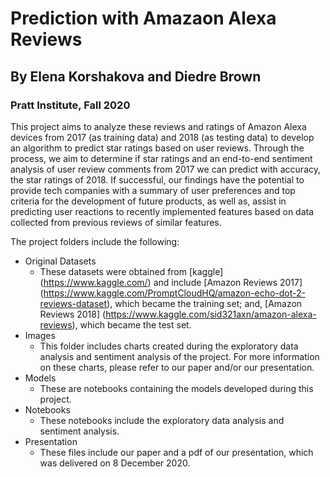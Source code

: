 # Prediction with Amazaon Alexa Reviews

## By Elena Korshakova and Diedre Brown
### Pratt Institute, Fall 2020

This project aims to analyze these reviews and ratings of Amazon Alexa devices from 2017 (as training data) and 2018 (as testing data) to develop an algorithm to predict star ratings based on user reviews. Through the process, we aim to determine if star ratings and an end-to-end sentiment analysis of user review comments from 2017 we can predict with accuracy, the star ratings of 2018. If successful, our findings have the potential to provide tech companies with a summary of user preferences and top criteria for the development of future products, as well as, assist in predicting user reactions to recently implemented features based on data collected from previous reviews of similar features.

The project folders include the following:

- Original Datasets
	- These datasets were obtained from [kaggle] (https://www.kaggle.com/) and include [Amazon Reviews 2017] (https://www.kaggle.com/PromptCloudHQ/amazon-echo-dot-2-reviews-dataset), which became the training set; and, [Amazon Reviews 2018] (https://www.kaggle.com/sid321axn/amazon-alexa-reviews), which became the test set.
- Images
	- This folder includes charts created during the exploratory data analysis and sentiment analysis of the project. For more information on these charts, please refer to our paper and/or our presentation.
- Models
	- These are notebooks containing the models developed during this project.
- Notebooks
	- These notebooks include the exploratory data analysis and sentiment analysis.
- Presentation
	- These files include our paper and a pdf of our presentation, which was delivered on 8 December 2020. 
